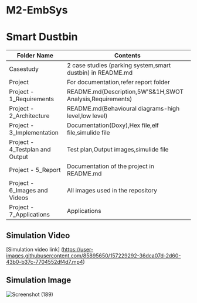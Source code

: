 # M2-EmbSys
# Smart Dustbin
| Folder Name| Contents |
| ------------- | ------------- |
| Casestudy |2 case studies (parking system,smart dustbin) in README.md|
| Project | For documentation,refer report folder|
|Project - 1_Requirements|README.md(Description,5W'S&1H,SWOT Analysis,Requirements)|
|Project - 2_Architecture|README.md(Behavioural diagrams-high level,low level)|
|Project - 3_Implementation|Documentation(Doxy),Hex file,elf file,simulide file|
|Project - 4_Testplan and Output|Test plan,Output images,simulide file|
|Project - 5_Report|Documentation of the project in README.md|
|Project - 6_Images and Videos|All images used in the repository|
|Project - 7_Applications|Applications|
## Simulation Video
[Simulation video link] (https://user-images.githubusercontent.com/85895650/157229292-36dca07d-2d60-43b0-b37c-7704552df4d7.mp4)
## Simulation Image
![Screenshot (189)](https://user-images.githubusercontent.com/85895650/157229095-48d03bb7-2223-47a2-8ae4-494e26caf5e0.png)
